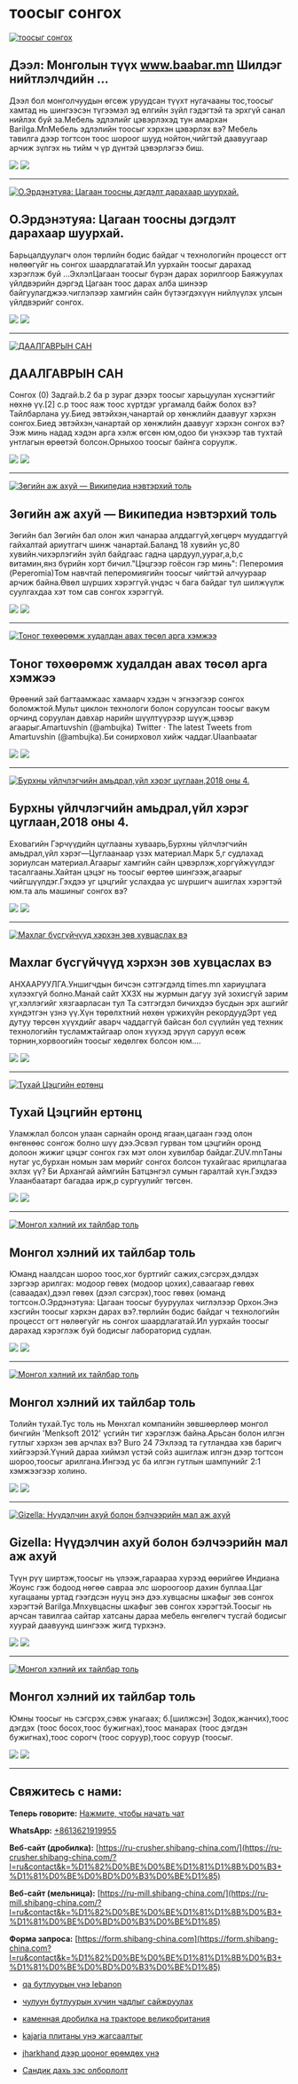 # тоосыг сонгох

<a href="https://swt.shibang-china.com/?l=ru&img&k=%D1%82%D0%BE%D0%BE%D1%81%D1%8B%D0%B3+%D1%81%D0%BE%D0%BD%D0%B3%D0%BE%D1%85" target="_blank">![тоосыг сонгох](http://static.shibang-china.com/all-800x300/734.jpg)</a>

## Дээл: Монголын түүх www.baabar.mn Шилдэг нийтлэлчдийн …
Дээл бол монголчуудын өгсөж уруудсан түүхт нугачааны тос,тоосыг хамтад нь шингээсэн түгээмэл эд өлгийн зүйл гэдэгтэй та эрхгүй санал нийлэх буй за.Мебель эдлэлийг цэвэрлэхэд тун амархан Barilga.MnМебель эдлэлийн тоосыг хэрхэн цэвэрлэх вэ? Мебель тавилга дээр тогтсон тоос шороог шууд нойтон,чийгтэй даавуугаар арчиж зүлгэх нь тийм ч үр дүнтэй цэвэрлэгээ биш.


<a href="https://whatsapp.shibangsoft.com/WhatsApp.php" target="_blank" title="WhatsApp">![](http://static.shibang-china.com/icon/whatsapp.png)</a> <a href="https://swt.shibang-china.com/?l=ru&icon&k=%D1%82%D0%BE%D0%BE%D1%81%D1%8B%D0%B3+%D1%81%D0%BE%D0%BD%D0%B3%D0%BE%D1%85" target="_blank">![](http://static.shibang-china.com/icon/chat-ru.png)</a>

---

<a href="https://swt.shibang-china.com/?l=ru&img&k=%D1%82%D0%BE%D0%BE%D1%81%D1%8B%D0%B3+%D1%81%D0%BE%D0%BD%D0%B3%D0%BE%D1%85" target="_blank">![О.Эрдэнэтуяа: Цагаан тоосны дэгдэлт дарахаар шуурхай.](http://static.shibang-china.com/all-800x300/614.jpg)</a>

## О.Эрдэнэтуяа: Цагаан тоосны дэгдэлт дарахаар шуурхай.
Барьцалдуулагч олон төрлийн бодис байдаг ч технологийн процесст огт нөлөөгүйг нь сонгох шаардлагатай.Ил уурхайн тоосыг дарахад хэрэглэж буй …ЭхлэлЦагаан тоосыг бүрэн дарах зорилгоор Баяжуулах үйлдвэрийн дэргэд Цагаан тоос дарах алба шинээр байгуулагджээ.чиглэлээр хамгийн сайн бүтээгдэхүүн нийлүүлэх улсын үйлдвэрийг сонгох.


<a href="https://whatsapp.shibangsoft.com/WhatsApp.php" target="_blank" title="WhatsApp">![](http://static.shibang-china.com/icon/whatsapp.png)</a> <a href="https://swt.shibang-china.com/?l=ru&icon&k=%D1%82%D0%BE%D0%BE%D1%81%D1%8B%D0%B3+%D1%81%D0%BE%D0%BD%D0%B3%D0%BE%D1%85" target="_blank">![](http://static.shibang-china.com/icon/chat-ru.png)</a>

---

<a href="https://swt.shibang-china.com/?l=ru&img&k=%D1%82%D0%BE%D0%BE%D1%81%D1%8B%D0%B3+%D1%81%D0%BE%D0%BD%D0%B3%D0%BE%D1%85" target="_blank">![ДААЛГАВРЫН САН](http://static.shibang-china.com/all-800x300/294.jpg)</a>

## ДААЛГАВРЫН САН
Сонгох (0) Задгай.b.2 ба р зураг дээрх тоосыг харьцуулан хүснэгтийг нөхнө үү.[2] c.р тоос яаж тоос хүртдэг ургамалд байж болох вэ? Тайлбарлана уу.Биед эвтэйхэн,чанартай ор хөнжлийн даавууг хэрхэн сонгох.Биед эвтэйхэн,чанартай ор хөнжлийн даавууг хэрхэн сонгох вэ? Ээж минь надад хэдэн арга хэлж өгсөн юм,одоо би үнэхээр тав тухтай унтлагын өрөөтэй болсон.Орныхоо тоосыг байнга соруулж.


<a href="https://whatsapp.shibangsoft.com/WhatsApp.php" target="_blank" title="WhatsApp">![](http://static.shibang-china.com/icon/whatsapp.png)</a> <a href="https://swt.shibang-china.com/?l=ru&icon&k=%D1%82%D0%BE%D0%BE%D1%81%D1%8B%D0%B3+%D1%81%D0%BE%D0%BD%D0%B3%D0%BE%D1%85" target="_blank">![](http://static.shibang-china.com/icon/chat-ru.png)</a>

---

<a href="https://swt.shibang-china.com/?l=ru&img&k=%D1%82%D0%BE%D0%BE%D1%81%D1%8B%D0%B3+%D1%81%D0%BE%D0%BD%D0%B3%D0%BE%D1%85" target="_blank">![Зөгийн аж ахуй — Википедиа нэвтэрхий толь](http://static.shibang-china.com/all-800x300/153.jpg)</a>

## Зөгийн аж ахуй — Википедиа нэвтэрхий толь
Зөгийн бал Зөгийн бал олон жил чанараа алддаггүй,хөгцөрч мууддаггүй гайхалтай ариутгагч шинж чанартай.Баланд 18 хувийн ус,80 хувийн.чихэрлэгийн зүйл байдгаас гадна цардуул,уураг,a,b,c витамин,янз бүрийн хорт бичил.&quot;Цэцгээр гоёсон гэр минь&quot;: Пеперомия (Peperomia)Том навчтай пеперомиягийн тоосыг чийгтэй алчуураар арчиж байна.Өвөл шүрших хэрэггүй.үндэс ч бага байдаг тул шилжүүлж суулгахдаа хэт том сав сонгох хэрэггүй.


<a href="https://whatsapp.shibangsoft.com/WhatsApp.php" target="_blank" title="WhatsApp">![](http://static.shibang-china.com/icon/whatsapp.png)</a> <a href="https://swt.shibang-china.com/?l=ru&icon&k=%D1%82%D0%BE%D0%BE%D1%81%D1%8B%D0%B3+%D1%81%D0%BE%D0%BD%D0%B3%D0%BE%D1%85" target="_blank">![](http://static.shibang-china.com/icon/chat-ru.png)</a>

---

<a href="https://swt.shibang-china.com/?l=ru&img&k=%D1%82%D0%BE%D0%BE%D1%81%D1%8B%D0%B3+%D1%81%D0%BE%D0%BD%D0%B3%D0%BE%D1%85" target="_blank">![Тоног төхөөрөмж худалдан авах төсөл арга хэмжээ](http://static.shibang-china.com/all-800x300/8.jpg)</a>

## Тоног төхөөрөмж худалдан авах төсөл арга хэмжээ
Өрөөний зай багтаамжаас хамаарч хэдэн ч эгнээгээр сонгох боломжтой.Мульт циклон технологи болон соруулсан тоосыг вакум орчинд соруулан давхар нарийн шүүлтүүрээр шүүж,цэвэр агаарыг.Amartuvshin (@ambujka) Twitter&nbsp;&#0183;&#32;The latest Tweets from Amartuvshin (@ambujka).Би сонирховол хийж чаддаг.Ulaanbaatar


<a href="https://whatsapp.shibangsoft.com/WhatsApp.php" target="_blank" title="WhatsApp">![](http://static.shibang-china.com/icon/whatsapp.png)</a> <a href="https://swt.shibang-china.com/?l=ru&icon&k=%D1%82%D0%BE%D0%BE%D1%81%D1%8B%D0%B3+%D1%81%D0%BE%D0%BD%D0%B3%D0%BE%D1%85" target="_blank">![](http://static.shibang-china.com/icon/chat-ru.png)</a>

---

<a href="https://swt.shibang-china.com/?l=ru&img&k=%D1%82%D0%BE%D0%BE%D1%81%D1%8B%D0%B3+%D1%81%D0%BE%D0%BD%D0%B3%D0%BE%D1%85" target="_blank">![Бурхны үйлчлэгчийн амьдрал,үйл хэрэг цуглаан,2018 оны 4.](http://static.shibang-china.com/all-800x300/143.jpg)</a>

## Бурхны үйлчлэгчийн амьдрал,үйл хэрэг цуглаан,2018 оны 4.
Еховагийн Гэрчүүдийн цуглааны хуваарь,Бурхны үйлчлэгчийн амьдрал,үйл хэрэг—Цуглаанаар үзэх материал.Марк 5,г судлахад зориулсан материал.Агаарыг хамгийн сайн цэвэрлэж,хоргүйжүүлдэг тасалгааны.Хайтан цэцэг нь тоосыг өөртөө шингээж,агаарыг чийгшүүлдэг.Гэхдээ уг цэцгийг услахдаа ус шүршигч ашиглах хэрэгтэй юм.та аль машиныг сонгох вэ?


<a href="https://whatsapp.shibangsoft.com/WhatsApp.php" target="_blank" title="WhatsApp">![](http://static.shibang-china.com/icon/whatsapp.png)</a> <a href="https://swt.shibang-china.com/?l=ru&icon&k=%D1%82%D0%BE%D0%BE%D1%81%D1%8B%D0%B3+%D1%81%D0%BE%D0%BD%D0%B3%D0%BE%D1%85" target="_blank">![](http://static.shibang-china.com/icon/chat-ru.png)</a>

---

<a href="https://swt.shibang-china.com/?l=ru&img&k=%D1%82%D0%BE%D0%BE%D1%81%D1%8B%D0%B3+%D1%81%D0%BE%D0%BD%D0%B3%D0%BE%D1%85" target="_blank">![Махлаг бүсгүйчүүд хэрхэн зөв хувцаслах вэ](http://static.shibang-china.com/all-800x300/1192.jpg)</a>

## Махлаг бүсгүйчүүд хэрхэн зөв хувцаслах вэ
АНХААРУУЛГА.Уншигчдын бичсэн сэтгэгдэлд times.mn хариуцлага хүлээхгүй болно.Манай сайт ХХЗХ ны журмын дагуу зүй зохисгүй зарим үг,хэллэгийг хязгаарласан тул Та сэтгэгдэл бичихдээ бусдын эрх ашгийг хүндэтгэн үзнэ үү.Хүн төрөлхтний нөхөн үржихүйн рекордуудЭрт үед дутуу төрсөн хүүхдийг аварч чаддаггүй байсан бол сүүлийн үед техник технологийн тусламжтайгаар олон хүүхэд эрүүл саруул өсөж торнин,хорвоогийн тоосыг хөдөлгөх болсон юм.…


<a href="https://whatsapp.shibangsoft.com/WhatsApp.php" target="_blank" title="WhatsApp">![](http://static.shibang-china.com/icon/whatsapp.png)</a> <a href="https://swt.shibang-china.com/?l=ru&icon&k=%D1%82%D0%BE%D0%BE%D1%81%D1%8B%D0%B3+%D1%81%D0%BE%D0%BD%D0%B3%D0%BE%D1%85" target="_blank">![](http://static.shibang-china.com/icon/chat-ru.png)</a>

---

<a href="https://swt.shibang-china.com/?l=ru&img&k=%D1%82%D0%BE%D0%BE%D1%81%D1%8B%D0%B3+%D1%81%D0%BE%D0%BD%D0%B3%D0%BE%D1%85" target="_blank">![Тухай Цэцгийн ертөнц](http://static.shibang-china.com/all-800x300/595.jpg)</a>

## Тухай Цэцгийн ертөнц
Уламжлал болсон улаан сарнайн оронд ягаан,цагаан гээд олон өнгөнөөс сонгож болно шүү дээ.Эсвэл гурван том цэцгийн оронд долоон жижиг цэцэг сонгох гэх мэт олон хувилбар байдаг.ZUV.mnТаны нутаг ус,бурхан номын зам мөрийг сонгох болсон тухайгаас ярилцлагаа эхлэх үү? Би Архангай аймгийн Батцэнгэл сумын гаралтай хүн.Гэхдээ Улаанбаатарт багадаа ирж,р сургуулийг төгсөн.


<a href="https://whatsapp.shibangsoft.com/WhatsApp.php" target="_blank" title="WhatsApp">![](http://static.shibang-china.com/icon/whatsapp.png)</a> <a href="https://swt.shibang-china.com/?l=ru&icon&k=%D1%82%D0%BE%D0%BE%D1%81%D1%8B%D0%B3+%D1%81%D0%BE%D0%BD%D0%B3%D0%BE%D1%85" target="_blank">![](http://static.shibang-china.com/icon/chat-ru.png)</a>

---

<a href="https://swt.shibang-china.com/?l=ru&img&k=%D1%82%D0%BE%D0%BE%D1%81%D1%8B%D0%B3+%D1%81%D0%BE%D0%BD%D0%B3%D0%BE%D1%85" target="_blank">![Монгол хэлний их тайлбар толь](http://static.shibang-china.com/all-800x300/25.jpg)</a>

## Монгол хэлний их тайлбар толь
Юманд наалдсан шороо тоос,хог буртгийг сажих,сэгсрэх,дэлдэх зэргээр арилгах: модоор гөвөх (модоор цохих),саваагаар гөвөх (саваадах),дээл гөвөх (дээл сэгсрэх),тоос гөвөх (юманд тогтсон.О.Эрдэнэтуяа: Цагаан тоосыг бууруулах чиглэлээр Орхон.Энэ хэсгийн тоосыг хэрхэн дарах вэ?.төрлийн бодис байдаг ч технологийн процесст огт нөлөөгүйг нь сонгох шаардлагатай.Ил уурхайн тоосыг дарахад хэрэглэж буй бодисыг лабораторид судлан.


<a href="https://whatsapp.shibangsoft.com/WhatsApp.php" target="_blank" title="WhatsApp">![](http://static.shibang-china.com/icon/whatsapp.png)</a> <a href="https://swt.shibang-china.com/?l=ru&icon&k=%D1%82%D0%BE%D0%BE%D1%81%D1%8B%D0%B3+%D1%81%D0%BE%D0%BD%D0%B3%D0%BE%D1%85" target="_blank">![](http://static.shibang-china.com/icon/chat-ru.png)</a>

---

<a href="https://swt.shibang-china.com/?l=ru&img&k=%D1%82%D0%BE%D0%BE%D1%81%D1%8B%D0%B3+%D1%81%D0%BE%D0%BD%D0%B3%D0%BE%D1%85" target="_blank">![Монгол хэлний их тайлбар толь](http://static.shibang-china.com/all-800x300/186.jpg)</a>

## Монгол хэлний их тайлбар толь
Толийн тухай.Тус толь нь Мөнхгал компанийн зөвшөөрлөөр монгол бичгийн 'Menksoft 2012' үсгийн тиг хэрэглэж байна.Арьсан болон илгэн гутлыг хэрхэн зөв арчлах вэ? Buro 24 7Эхлээд та гутландаа хэв баригч хийгээрэй.Үүний дараа хиймэл үстэй сойз ашиглаж илгэн дээр тогтсон шороо,тоосыг арилгана.Ингээд ус ба илгэн гутлын шампунийг 2:1 хэмжээгээр холино.


<a href="https://whatsapp.shibangsoft.com/WhatsApp.php" target="_blank" title="WhatsApp">![](http://static.shibang-china.com/icon/whatsapp.png)</a> <a href="https://swt.shibang-china.com/?l=ru&icon&k=%D1%82%D0%BE%D0%BE%D1%81%D1%8B%D0%B3+%D1%81%D0%BE%D0%BD%D0%B3%D0%BE%D1%85" target="_blank">![](http://static.shibang-china.com/icon/chat-ru.png)</a>

---

<a href="https://swt.shibang-china.com/?l=ru&img&k=%D1%82%D0%BE%D0%BE%D1%81%D1%8B%D0%B3+%D1%81%D0%BE%D0%BD%D0%B3%D0%BE%D1%85" target="_blank">![Gizella: Нүүдэлчин ахуй болон бэлчээрийн мал аж ахуй](http://static.shibang-china.com/all-800x300/650.jpg)</a>

## Gizella: Нүүдэлчин ахуй болон бэлчээрийн мал аж ахуй
Түүн рүү ширтэж,тоосыг нь үлээж,гараараа хүрээд өөрийгөө Индиана Жоунс гэж бодоод нөгөө савраа элс шороогоор дахин буллаа.Цаг хугацааны уртад гээгдсэн нууц энэ дээ.хувцасны шкафыг зөв сонгох хэрэгтэй Barilga.Mnхувцасны шкафыг зөв сонгох хэрэгтэй.Тоосыг нь арчсан тавилгаа сайтар хатсаны дараа мебель өнгөлөгч тусгай бодисыг хуурай даавуунд шингээж жигд түрхэнэ.


<a href="https://whatsapp.shibangsoft.com/WhatsApp.php" target="_blank" title="WhatsApp">![](http://static.shibang-china.com/icon/whatsapp.png)</a> <a href="https://swt.shibang-china.com/?l=ru&icon&k=%D1%82%D0%BE%D0%BE%D1%81%D1%8B%D0%B3+%D1%81%D0%BE%D0%BD%D0%B3%D0%BE%D1%85" target="_blank">![](http://static.shibang-china.com/icon/chat-ru.png)</a>

---

<a href="https://swt.shibang-china.com/?l=ru&img&k=%D1%82%D0%BE%D0%BE%D1%81%D1%8B%D0%B3+%D1%81%D0%BE%D0%BD%D0%B3%D0%BE%D1%85" target="_blank">![Монгол хэлний их тайлбар толь](http://static.shibang-china.com/all-800x300/1235.jpg)</a>

## Монгол хэлний их тайлбар толь
Юмны тоосыг нь сэгсрэх,сэвж унагаах; б.[шилжсэн] Зодох,жанчих),тоос дэгдэх (тоос босох,тоос бужигнах),тоос манарах (тоос дэгдэн бужигнах),тоос сорогч (тоос соруур),тоос соруур (тоосыг.

<a href="https://whatsapp.shibangsoft.com/WhatsApp.php" target="_blank" title="WhatsApp">![](http://static.shibang-china.com/icon/whatsapp.png)</a> <a href="https://swt.shibang-china.com/?l=ru&icon&k=%D1%82%D0%BE%D0%BE%D1%81%D1%8B%D0%B3+%D1%81%D0%BE%D0%BD%D0%B3%D0%BE%D1%85" target="_blank">![](http://static.shibang-china.com/icon/chat-ru.png)</a>

---
## Свяжитесь с нами:

**Теперь говорите:** [Нажмите, чтобы начать чат](https://swt.shibang-china.com?l=ru&contact&k=%D1%82%D0%BE%D0%BE%D1%81%D1%8B%D0%B3+%D1%81%D0%BE%D0%BD%D0%B3%D0%BE%D1%85)

**WhatsApp:**  [+8613621919955](https://whatsapp.shibangsoft.com/WhatsApp.php)

**Веб-сайт (дробилка):** [https://ru-crusher.shibang-china.com/](https://ru-crusher.shibang-china.com/?l=ru&contact&k=%D1%82%D0%BE%D0%BE%D1%81%D1%8B%D0%B3+%D1%81%D0%BE%D0%BD%D0%B3%D0%BE%D1%85)

**Веб-сайт (мельница):** [https://ru-mill.shibang-china.com/](https://ru-mill.shibang-china.com/?l=ru&contact&k=%D1%82%D0%BE%D0%BE%D1%81%D1%8B%D0%B3+%D1%81%D0%BE%D0%BD%D0%B3%D0%BE%D1%85)

**Форма запроса:** [https://form.shibang-china.com](https://form.shibang-china.com?l=ru&contact&k=%D1%82%D0%BE%D0%BE%D1%81%D1%8B%D0%B3+%D1%81%D0%BE%D0%BD%D0%B3%D0%BE%D1%85)

* [qa бутлуурын үнэ lebanon](../129/qa%20%D0%B1%D1%83%D1%82%D0%BB%D1%83%D1%83%D1%80%D1%8B%D0%BD%20%D2%AF%D0%BD%D1%8D%20lebanon.md)

* [чулуун бутлуурын хүчин чадлыг сайжруулах](../128/%D1%87%D1%83%D0%BB%D1%83%D1%83%D0%BD%20%D0%B1%D1%83%D1%82%D0%BB%D1%83%D1%83%D1%80%D1%8B%D0%BD%20%D1%85%D2%AF%D1%87%D0%B8%D0%BD%20%D1%87%D0%B0%D0%B4%D0%BB%D1%8B%D0%B3%20%D1%81%D0%B0%D0%B9%D0%B6%D1%80%D1%83%D1%83%D0%BB%D0%B0%D1%85.md)

* [каменная дробилка на тракторе великобритания](../126/%D0%BA%D0%B0%D0%BC%D0%B5%D0%BD%D0%BD%D0%B0%D1%8F%20%D0%B4%D1%80%D0%BE%D0%B1%D0%B8%D0%BB%D0%BA%D0%B0%20%D0%BD%D0%B0%20%D1%82%D1%80%D0%B0%D0%BA%D1%82%D0%BE%D1%80%D0%B5%20%D0%B2%D0%B5%D0%BB%D0%B8%D0%BA%D0%BE%D0%B1%D1%80%D0%B8%D1%82%D0%B0%D0%BD%D0%B8%D1%8F.md)

* [kajaria плитаны үнэ жагсаалтыг](../128/kajaria%20%D0%BF%D0%BB%D0%B8%D1%82%D0%B0%D0%BD%D1%8B%20%D2%AF%D0%BD%D1%8D%20%D0%B6%D0%B0%D0%B3%D1%81%D0%B0%D0%B0%D0%BB%D1%82%D1%8B%D0%B3.md)

* [jharkhand дээр цооног өрөмдөх үнэ](../127/jharkhand%20%D0%B4%D1%8D%D1%8D%D1%80%20%D1%86%D0%BE%D0%BE%D0%BD%D0%BE%D0%B3%20%D3%A9%D1%80%D3%A9%D0%BC%D0%B4%D3%A9%D1%85%20%D2%AF%D0%BD%D1%8D.md)

* [Сандик дахь зэс олборлолт](../129/%D0%A1%D0%B0%D0%BD%D0%B4%D0%B8%D0%BA%20%D0%B4%D0%B0%D1%85%D1%8C%20%D0%B7%D1%8D%D1%81%20%D0%BE%D0%BB%D0%B1%D0%BE%D1%80%D0%BB%D0%BE%D0%BB%D1%82.md)